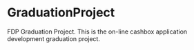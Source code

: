 # GraduationProject
FDP Graduation Project.
This is the on-line cashbox application development graduation project.
